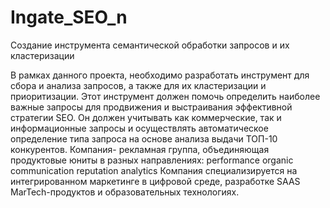 # Ingate_SEO_n
Создание инструмента семантической обработки запросов и их кластеризации 

В рамках данного проекта, необходимо разработать инструмент для сбора и анализа запросов, а также для их кластеризации и приоритизации. Этот инструмент должен помочь определить наиболее важные запросы для продвижения и выстраивания эффективной стратегии SEO. Он должен учитывать как коммерческие, так и информационные запросы и осуществлять автоматическое определение типа запроса на основе анализа выдачи ТОП-10 конкурентов.
Компания- рекламная группа, объединяющая продуктовые юниты в разных направлениях:
performance
organic
communication
reputation
analytics
Компания специализируется на интегрированном маркетинге в цифровой среде, разработке SAAS MarTech-продуктов и образовательных технологиях.

